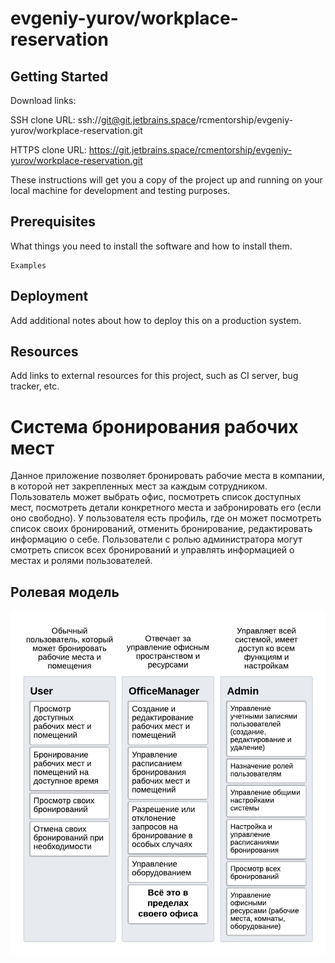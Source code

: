 # evgeniy-yurov/workplace-reservation



## Getting Started

Download links:

SSH clone URL: ssh://git@git.jetbrains.space/rcmentorship/evgeniy-yurov/workplace-reservation.git

HTTPS clone URL: https://git.jetbrains.space/rcmentorship/evgeniy-yurov/workplace-reservation.git



These instructions will get you a copy of the project up and running on your local machine for development and testing purposes.

## Prerequisites

What things you need to install the software and how to install them.

```
Examples
```

## Deployment

Add additional notes about how to deploy this on a production system.

## Resources

Add links to external resources for this project, such as CI server, bug tracker, etc.

# Система бронирования рабочих мест
Данное приложение позволяет бронировать рабочие места в компании,
в которой нет закрепленных мест за каждым сотрудником. Пользователь может выбрать офис,
посмотреть список доступных мест, посмотреть детали конкретного места и 
забронировать его (если оно свободно). У пользователя есть профиль, где он
может посмотреть список своих бронирований, отменить бронирование, редактировать 
информацию о себе. Пользователи с ролью администратора могут смотреть список всех
бронирований и управлять информацией о местах и ролями пользователей.

## Ролевая модель
![Role model](images/RoleModel.png)